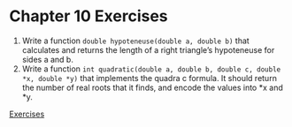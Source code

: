 # Chapter 10 Exercises


1. Write a function `double hypoteneuse(double a, double b)` that calculates and returns the length of a right triangle’s hypoteneuse for sides a and b.
2. Write a function `int quadratic(double a, double b, double c, double *x, double *y)` that implements the quadra c formula. It should return the number of real roots that it finds, and encode the values into *x and *y.


[Exercises](./exercise-10.s)
